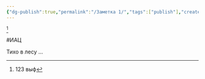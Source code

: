 ```yaml
---
{"dg-publish":true,"permalink":"/Заметка 1/","tags":["publish"],"created":"2025-08-05T16:16:54.000+03:00","updated":"2025-08-05T16:16:54.000+03:00"}
---
```


[^1]

#ИАЦ

Тихо в лесу ...

[^1]: 123 выф 
	
